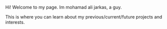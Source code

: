 Hi! 
Welcome to my page. 
Im mohamad ali jarkas, a guy.

This is where you can learn about my previous/current/future projects and interests.

